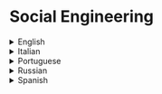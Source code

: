 # Social Engineering

<details>
  <summary>English</summary>
  
  ### Materials
- [WebRoot](https://www.webroot.com/us/en/resources/tips-articles/what-is-social-engineering)
- [Wikipedia](https://en.wikipedia.org/wiki/Social_engineering_(security))
- [Kaspersky](https://usa.kaspersky.com/resource-center/definitions/social-engineering)
- [Knowbe4](https://www.knowbe4.com/what-is-social-engineering/)
- [Digital Guardian](https://digitalguardian.com/blog/what-social-engineering-defining-and-avoiding-common-social-engineering-threats)
- [Null-Byte](https://null-byte.wonderhowto.com/how-to/social-engineering/)
- [Tutorialspoint](https://www.tutorialspoint.com/ethical_hacking/ethical_hacking_social_engineering.htm)
- [Guru 99](https://www.guru99.com/how-to-hack-using-social-enginering.html)
- [Rapid7](https://metasploit.help.rapid7.com/docs/best-practices-for-social-engineering)
- [Break the Security](http://breakthesecurity.cysecurity.org/category/social-engineering)
- [Xeushack](https://xeushack.com/introduction-to-social-engineering/)
- [Awesome Social Engineering](https://github.com/v2-dev/awesome-social-engineering)
- [Introduction to SE](https://www.ncsc.gov.uk/content/files/protected_files/guidance_files/Introduction-to-social-engineering.pdf)
- [The Art of Deception](http://sbisc.ut.ac.ir/wp-content/uploads/2015/10/mitnick.pdf)
- [SE Presentation](https://www.vasco.com/images/Social-engineering_tcm42-46728.pdf)
- [The Human Factor](https://www.exploit-db.com/docs/english/18135-social-engineering---the-human-factor.pdf)
- [Open Security SE](http://opensecuritytraining.info/HTID_files/Day01-Social.Engineering.pdf)
- [OWASP](https://www.owasp.org/images/5/54/Presentation_Social_Engineering.pdf)
- [SE Introduction](https://www.casact.org/education/spring/2016/presentations/G-4-Social%20Engineering.pdf)
- [A Wolf in Sheep's Clothing](https://www.isaca.org/chapters2/victoria/events/Documents/Presentations/2016-05-18%20Roberto%20Salgato-A%20Wolf%20in%20Sheep%20Clothing.pdf)
- [Defense and Popularity of SE](https://brage.bibsys.no/xmlui/bitstream/handle/11250/144040/EKHenningsen.pdf)
- [SE Based Attacks](https://pdfs.semanticscholar.org/presentation/a84f/ee407e55090bc62f0d638175365a481cc9a9.pdf)
- [Defcon 21](https://www.youtube.com/watch?v=1kkOKvPrdZ4)
- [SE Explained](https://www.youtube.com/watch?v=r3qDA8AUy8U)
- [Human Resources SE](https://www.youtube.com/watch?v=1pCigAw2-0g)
</details>

<details>
  <summary>Italian</summary>
  
  ### Materials
- [Università di Bologna](https://amslaurea.unibo.it/2701/1/melis_andrea_tesi.pdf)
- [IngSoc: il Fattore Umano](https://under12oot.noblogs.org/files/2014/02/IngSoc.pdf)
- [Ingegneria Sociale e Psicologia](http://www.greatstoriesofthebible.net/ingegneria_sociale_e_psicologia.pdf)
- [Ingegneria Sociale](http://www.erick-simionato.it/documenti/Ingegneria%20Sociale.pdf)
- [L'Ingegneria Sociale](https://culturamblog.files.wordpress.com/2015/04/tesina_ingegneria_sociale_completa2.pdf)
- [Hacktips](https://hacktips.it/ingegneria-sociale/)
</details>

<details>
  <summary>Portuguese</summary>
  
  ### Materials
- [Técnicas de Engenharia Social](http://cio.com.br/tecnologia/2017/04/09/conheca-seis-das-tecnicas-de-engenharia-social-muito-eficazes/)
- [Conceitos](https://www.gestaodesegurancaprivada.com.br/engenharia-social-o-que-e-conceitos/)
- [Guia do Hacker](https://pt.wikibooks.org/wiki/Guia_do_hacker/Engenharia_social)
- [Engenharia Social](https://www.enq.ufrgs.br/files/Engenharia%20Social.pdf)
- [Universidade FUMEC](http://www.fumec.br/revistas/sigc/article/viewFile/3733/2031)
- [Técnicas](https://securityinformationnews.files.wordpress.com/2014/02/tecnicas_de_engenharia_social.pdf)
- [Ataques de ES](https://repositorio.ucp.pt/bitstream/10400.14/15690/1/Tese%20de%20Mestrado%20-%20Engenharia%20Social.pdf)
- [Conceitos e Vertentes](http://memoria.rnp.br/_arquivo/disi2005/salgado-bruno_engenharia-social.pdf)
- [Bradesco Segurança](https://www.bradescoseguranca.com.br/assets/pf/pdf/guias/cartilha-engenharia-social.pdf)
</details>

<details>
  <summary>Russian</summary>
  
  ### Materials
- [Xakep](https://xakep.ru/2018/05/17/social-engineering/)
- [The Brain Hack](https://medium.com/@Emisare/socialnaya-ingeneria-9f16e0ba7fa5)
- [Anti-malware](https://www.anti-malware.ru/threats/social-engineering)
- [Noosfera](http://noosfera.su/social-engineering/)
</details>

<details>
  <summary>Spanish</summary>
  
  ### Materials
- [Gcfglobal](https://edu.gcfglobal.org/es/seguridad-en-internet/la-ingenieria-social/1/)
- [Ecured](https://www.ecured.cu/Ingenier%C3%ADa_social)
- [Revista Seguridad](https://revista.seguridad.unam.mx/numero-10/ingenier%C3%AD-social-corrompiendo-la-mente-humana)
- [Pablo Yglesias](https://www.pabloyglesias.com/mundohacker-ingenieria-social/)
- [Gb-Advisors](http://www.gb-advisors.com/es/riesgos-y-amenazas-de-la-ingenieria-social/)
- [Ingeniería Social](https://www.owasp.org/images/2/27/02_INGENIER%C3%8DA_SOCIAL.pdf)
- [El Ataque Silencioso](http://www.redicces.org.sv/jspui/bitstream/10972/2910/1/Articulo6.pdf)
- [Metodologías](http://openaccess.uoc.edu/webapps/o2/bitstream/10609/81255/6/jrodriguezrinTFM0618memoria.pdf)
- [Estudio de Metodologías](http://openaccess.uoc.edu/webapps/o2/bitstream/10609/81271/6/rmarinjTFM0618memoria.pdf)
- [Ingeniería Social](https://www.tlm.unavarra.es/pluginfile.php/11615/mod_resource/content/0/clases/11_SSI-socialeng.pdf)
- [El Arte del Engano](http://www.seaceptanideas.com/biblio/El_Arte_del_Enga%C3%B1o.pdf)
- [Cybercamp](https://cybercamp.es/cybercamp2014/attachments/multimedia/CyberCamp_IngenieriaSocial.pdf)
</details>